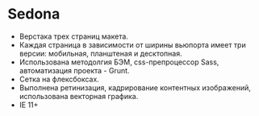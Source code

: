 # Sedona

* Верстака трех страниц макета.
* Каждая страница в зависимости от ширины вьюпорта имеет три версии: мобильная, планштеная и десктопная.
* Использована методолгия БЭМ, css-препроцессор Sass, автоматизация проекта - Grunt.
* Сетка на флексбоксах.
* Выполнена ретинизация, кадрирование контентных изображений, использована векторная графика.
* IE 11+



